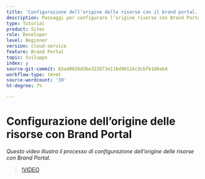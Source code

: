 ```yaml
---
title: 'Configurazione dell’origine delle risorse con il brand portal. '
description: Passaggi per configurare l’origine risorse con Brand Portal
type: Tutorial
product: Sites
role: Developer
level: Beginner
version: cloud-service
feature: Brand Portal
topic: Sviluppo
index: y
source-git-commit: 65a40826d3be322673e116d98124c3cbfb1d6eb4
workflow-type: tm+mt
source-wordcount: '39'
ht-degree: 7%

---
```



# Configurazione dell’origine delle risorse con Brand Portal

*Questo video illustra il processo di configurazione dell’origine delle risorse con Brand Portal.*

>[!VIDEO](https://video.tv.adobe.com/v/335451?quality=9&learn=on)

